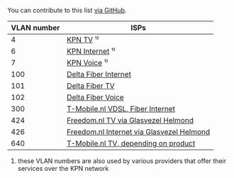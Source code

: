 You can contribute to this list [via GitHub](https://github.com/Habbie/isp-vlans).

| VLAN number | ISPs
|-------------|-----------------------------------------------------------------------------------------------------------------------------
| 4           | [KPN TV](https://www.kpn.com/service/eigen-apparatuur.htm) ¹⁾                                                               
| 6           | [KPN Internet](https://www.kpn.com/service/eigen-apparatuur.htm) ¹⁾                                                         
| 7           | [KPN Voice](https://www.kpn.com/service/eigen-apparatuur.htm) ¹⁾                                                            
| 100         | [Delta Fiber Internet](https://www.delta.nl/klantenservice/vrije-modemkeuze/) 
| 101         | [Delta Fiber TV](https://www.delta.nl/klantenservice/vrije-modemkeuze/) 
| 102         | [Delta Fiber Voice](https://www.delta.nl/klantenservice/vrije-modemkeuze/)
| 300         | [T-Mobile.nl VDSL, Fiber Internet](https://www.t-mobile.nl/klantenservice/thuis/internet-wifi/installeren/eigen-modem)      
| 424         | [Freedom.nl TV via Glasvezel Helmond](https://helpdesk.freedom.nl/category-detail/algemene-instellingen-eigen-modem#instellingen-voor-de-glasvezelverbindingen)  
| 426         | [Freedom.nl Internet via Glasvezel Helmond](https://helpdesk.freedom.nl/category-detail/algemene-instellingen-eigen-modem#instellingen-voor-de-glasvezelverbindingen)  
| 640         | [T-Mobile.nl TV, depending on product](https://www.t-mobile.nl/klantenservice/thuis/internet-wifi/installeren/eigen-modem)  

1) these VLAN numbers are also used by various providers that offer their services over the KPN network
